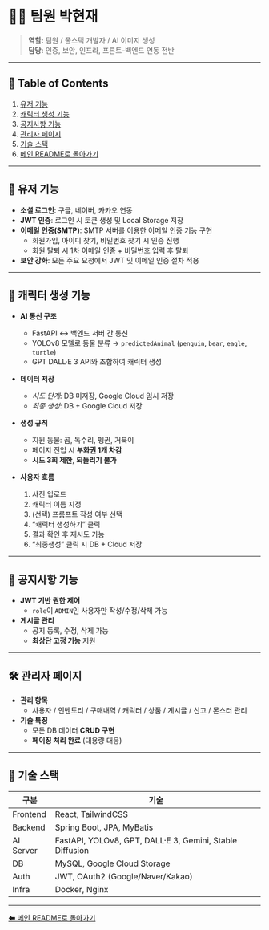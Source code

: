 # 🧑‍💻 팀원 박현재 

> **역할:** 팀원 / 풀스택 개발자 / AI 이미지 생성</br>
> **담당:** 인증, 보안, 인프라, 프론트-백엔드 연동 전반  

---

## 📖 Table of Contents
1. [유저 기능](#-유저-기능)
2. [캐릭터 생성 기능](#-캐릭터-생성-기능)
3. [공지사항 기능](#-공지사항-기능)
4. [관리자 페이지](#-관리자-페이지)
5. [기술 스택](#-기술-스택)
6. [메인 README로 돌아가기](../../README.md)

---

## 🔐 유저 기능

- **소셜 로그인**: 구글, 네이버, 카카오 연동  
- **JWT 인증**: 로그인 시 토큰 생성 및 Local Storage 저장  
- **이메일 인증(SMTP)**: SMTP 서버를 이용한 이메일 인증 기능 구현  
  - 회원가입, 아이디 찾기, 비밀번호 찾기 시 인증 진행  
  - 회원 탈퇴 시 1차 이메일 인증 + 비밀번호 입력 후 탈퇴  
- **보안 강화**: 모든 주요 요청에서 JWT 및 이메일 인증 절차 적용  

---

## 🧬 캐릭터 생성 기능

- **AI 통신 구조**
  - FastAPI ↔ 백엔드 서버 간 통신  
  - YOLOv8 모델로 동물 분류 → `predictedAnimal` (`penguin`, `bear`, `eagle`, `turtle`)  
  - GPT DALL·E 3 API와 조합하여 캐릭터 생성  

- **데이터 저장**
  - *시도 단계*: DB 미저장, Google Cloud 임시 저장  
  - *최종 생성*: DB + Google Cloud 저장  

- **생성 규칙**
  - 지원 동물: 곰, 독수리, 펭귄, 거북이  
  - 페이지 진입 시 **부화권 1개 차감**  
  - **시도 3회 제한**, **되돌리기 불가**

- **사용자 흐름**
  1. 사진 업로드  
  2. 캐릭터 이름 지정  
  3. (선택) 프롬프트 작성 여부 선택  
  4. “캐릭터 생성하기” 클릭  
  5. 결과 확인 후 재시도 가능  
  6. “최종생성” 클릭 시 DB + Cloud 저장  

---

## 📢 공지사항 기능

- **JWT 기반 권한 제어**
  - `role`이 `ADMIN`인 사용자만 작성/수정/삭제 가능
- **게시글 관리**
  - 공지 등록, 수정, 삭제 가능  
  - **최상단 고정 기능** 지원  

---

## 🛠️ 관리자 페이지

- **관리 항목**
  - 사용자 / 인벤토리 / 구매내역 / 캐릭터 / 상품 / 게시글 / 신고 / 몬스터 관리  
- **기술 특징**
  - 모든 DB 데이터 **CRUD 구현**  
  - **페이징 처리 완료** (대용량 대응)

---

## 🧩 기술 스택

| 구분 | 기술 |
|------|------|
| Frontend | React, TailwindCSS |
| Backend | Spring Boot, JPA, MyBatis |
| AI Server | FastAPI, YOLOv8, GPT, DALL·E 3, Gemini, Stable Diffusion |
| DB | MySQL, Google Cloud Storage |
| Auth | JWT, OAuth2 (Google/Naver/Kakao) |
| Infra | Docker, Nginx |

---

[⬅ 메인 README로 돌아가기](../../README.md)
